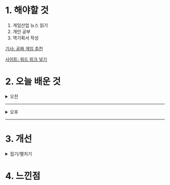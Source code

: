 
# 1. 해야할 것

1. 게임산업 뉴스 읽기 
2. 개인 공부  
3. 역기획서 작성

[기사: 공짜 게임 추천](https://www.gamemeca.com/view.php?gid=1753134)

[사이트: 워드 링크 넣기](https://dustienfluffie.tistory.com/entry/MS-%EC%9B%8C%EB%93%9C-%ED%95%98%EC%9D%B4%ED%8D%BC%EB%A7%81%ED%81%AC-%EC%82%BD%EC%9E%85-%EC%A0%9C%EA%B1%B0-%ED%95%98%EA%B8%B0-%EC%8A%A4%ED%83%80%EC%9D%BC%EC%B1%85%EA%B0%88%ED%94%BC)

# 2. 오늘 배운 것

<details>
<summary>오전</summary>

## 오늘의 뉴스
### 공짜 게임 추천
![image](https://github.com/user-attachments/assets/cdefc934-4f79-45fb-91b7-a4d148cce68f)

내가 게임을 만들어서 낸다고하면 적어도 이정도 이상의 수준을 만들어야 이슈가 된다는 걸 알았다.\
아니면 특별한 재미를 줄 수 있는 점, 차별점,을 기획해야할 것인데 구체화가 안된다라고 해야하나...\
계속해서 고민해야겠다.

</details>

****

<details>
<summary>오후</summary>

## 역기획서 작성
### 시스템 요약 정리
![image](https://github.com/user-attachments/assets/fe90e5a1-70e5-4a4f-ae16-7d21b2599387)

</details>

****


# 3. 개선


<details>
<summary>접기/펼치기</summary>


</details>



# 4. 느낀점


